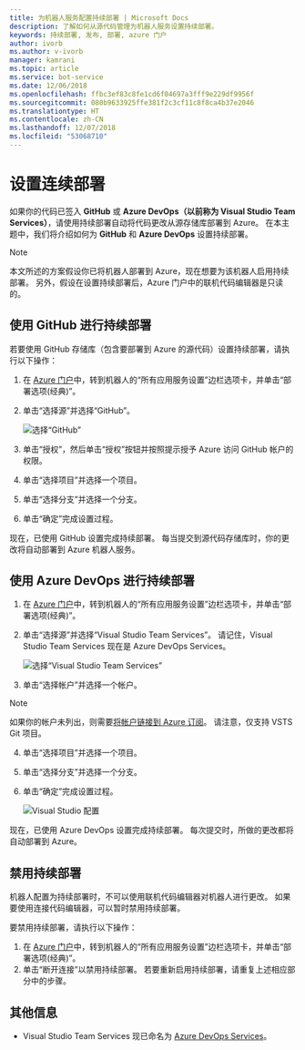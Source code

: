 ```yaml
---
title: 为机器人服务配置持续部署 | Microsoft Docs
description: 了解如何从源代码管理为机器人服务设置持续部署。
keywords: 持续部署, 发布, 部署, azure 门户
author: ivorb
ms.author: v-ivorb
manager: kamrani
ms.topic: article
ms.service: bot-service
ms.date: 12/06/2018
ms.openlocfilehash: ffbc3ef83c8fe1cd6f04697a3fff9e229df9956f
ms.sourcegitcommit: 080b9633925ffe381f2c3cf11c8f8ca4b37e2046
ms.translationtype: HT
ms.contentlocale: zh-CN
ms.lasthandoff: 12/07/2018
ms.locfileid: "53068710"
---
```

# <a name="set-up-continuous-deployment"></a>设置连续部署
如果你的代码已签入 **GitHub** 或 **Azure DevOps（以前称为 Visual Studio Team Services）**，请使用持续部署自动将代码更改从源存储库部署到 Azure。 在本主题中，我们将介绍如何为 **GitHub** 和 **Azure DevOps** 设置持续部署。

> [!NOTE]
> 本文所述的方案假设你已将机器人部署到 Azure，现在想要为该机器人启用持续部署。 另外，假设在设置持续部署后，Azure 门户中的联机代码编辑器是只读的。

## <a name="continuous-deployment-using-github"></a>使用 GitHub 进行持续部署

若要使用 GitHub 存储库（包含要部署到 Azure 的源代码）设置持续部署，请执行以下操作：

1. 在 [Azure 门户](https://portal.azure.com)中，转到机器人的“所有应用服务设置”边栏选项卡，并单击“部署选项(经典)”。 

1. 单击“选择源”并选择“GitHub”。

   ![选择“GitHub”](~/media/azure-bot-build/continuous-deployment-setup-github.png)

1. 单击“授权”，然后单击“授权”按钮并按照提示授予 Azure 访问 GitHub 帐户的权限。

1. 单击“选择项目”并选择一个项目。

1. 单击“选择分支”并选择一个分支。

1. 单击“确定”完成设置过程。

现在，已使用 GitHub 设置完成持续部署。 每当提交到源代码存储库时，你的更改将自动部署到 Azure 机器人服务。

## <a name="continuous-deployment-using-azure-devops"></a>使用 Azure DevOps 进行持续部署

1. 在 [Azure 门户](https://portal.azure.com)中，转到机器人的“所有应用服务设置”边栏选项卡，并单击“部署选项(经典)”。 
2. 单击“选择源”并选择“Visual Studio Team Services”。 请记住，Visual Studio Team Services 现在是 Azure DevOps Services。

   ![选择“Visual Studio Team Services”](~/media/azure-bot-build/continuous-deployment-setup-vs.png)

3. 单击“选择帐户”并选择一个帐户。

> [!NOTE]
> 如果你的帐户未列出，则需要[将帐户链接到 Azure 订阅](https://docs.microsoft.com/en-us/azure/devops/organizations/accounts/connect-organization-to-azure-ad?view=vsts&tabs=new-nav)。 请注意，仅支持 VSTS Git 项目。

4. 单击“选择项目”并选择一个项目。
5. 单击“选择分支”并选择一个分支。
6. 单击“确定”完成设置过程。

   ![Visual Studio 配置](~/media/azure-bot-build/continuous-deployment-setup-vs-configuration.png)

现在，已使用 Azure DevOps 设置完成持续部署。 每次提交时，所做的更改都将自动部署到 Azure。

## <a name="disable-continuous-deployment"></a>禁用持续部署

机器人配置为持续部署时，不可以使用联机代码编辑器对机器人进行更改。 如果要使用连接代码编辑器，可以暂时禁用持续部署。

要禁用持续部署，请执行以下操作：
1. 在 [Azure 门户](https://portal.azure.com)中，转到机器人的“所有应用服务设置”边栏选项卡，并单击“部署选项(经典)”。 
2. 单击“断开连接”以禁用持续部署。 若要重新启用持续部署，请重复上述相应部分中的步骤。

## <a name="additional-information"></a>其他信息
- Visual Studio Team Services 现已命名为 [Azure DevOps Services](https://docs.microsoft.com/en-us/azure/devops/?view=vsts)。

